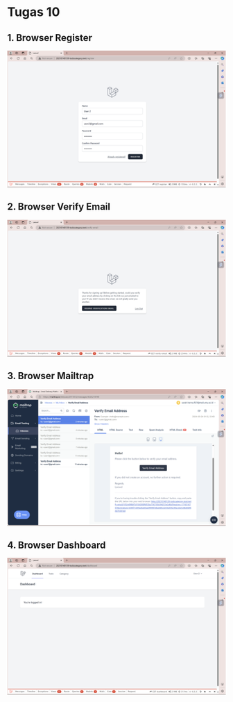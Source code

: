 # Tugas 10

## 1. Browser Register

![Alt text](screenshot/tugas10/register.png)

## 2. Browser Verify Email

![Alt text](screenshot/tugas10/verifyemail.png)

## 3. Browser Mailtrap

![Alt text](screenshot/tugas10/mailtrap.png)

## 4. Browser Dashboard

![Alt text](screenshot/tugas10/dashboard.png)
